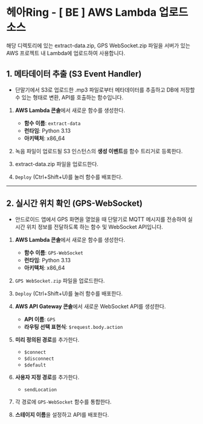 # 헤아Ring - [ BE ] AWS Lambda 업로드 소스
해당 디렉토리에 있는 extract-data.zip, GPS WebSocket.zip 파일을 서버가 있는 AWS 프로젝트 내 Lambda에 업로드하여 사용합니다.

## 1. 메타데이터 추출 (S3 Event Handler)
- 단말기에서 S3로 업로드한 .mp3 파일로부터 메타데이터를 추출하고 DB에 저장할 수 있는 형태로 변환, API를 호출하는 함수입니다.

1. **AWS Lambda 콘솔**에서 새로운 함수를 생성한다.
   - **함수 이름**: `extract-data`
   - **런타임**: Python 3.13
   - **아키텍처**: x86_64

2. 녹음 파일이 업로드될 S3 인스턴스의 **생성 이벤트**를 함수 트리거로 등록한다.

3. extract-data.zip 파일을 업로드한다.

4. `Deploy` (Ctrl+Shift+U)를 눌러 함수를 배포한다.

---

## 2. 실시간 위치 확인 (GPS-WebSocket)
- 안드로이드 앱에서 GPS 화면을 열었을 때 단말기로 MQTT 메시지를 전송하여 실시간 위치 정보를 전달하도록 하는 함수 및 WebSocket API입니다.

1. **AWS Lambda 콘솔**에서 새로운 함수를 생성한다.
   - **함수 이름**: `GPS-WebSocket`
   - **런타임**: Python 3.13
   - **아키텍처**: x86_64

2. `GPS WebSocket.zip` 파일을 업로드한다.

3. `Deploy` (Ctrl+Shift+U)를 눌러 함수를 배포한다.

4. **AWS API Gateway 콘솔**에서 새로운 WebSocket API를 생성한다.
   - **API 이름**: `GPS`
   - **라우팅 선택 표현식**: `$request.body.action`

5. **미리 정의된 경로**를 추가한다.
   - `$connect`
   - `$disconnect`
   - `$default`

6. **사용자 지정 경로**를 추가한다.
   - `sendLocation`

7. 각 경로에 `GPS-WebSocket` 함수를 통합한다.

8. **스테이지 이름**을 설정하고 API를 배포한다.

